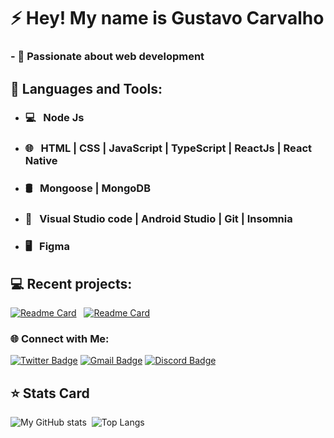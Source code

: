 


# ⚡ Hey! My name is Gustavo Carvalho

### - 💜 Passionate about web development

## 🚀  Languages and Tools:
- ### 💻 &nbsp; Node Js
- ### 🌐 &nbsp; HTML | CSS | JavaScript | TypeScript | ReactJs | React Native
- ### 🛢 &nbsp; Mongoose | MongoDB
- ### 🔧 &nbsp;  Visual Studio code | Android Studio | Git | Insomnia
- ### 🖥 &nbsp; Figma

## 💻 Recent projects:
[![Readme Card](https://github-readme-stats.vercel.app/api/pin/?username=gustavocalb&repo=simplenote&theme=dark)](https://github.com/FireShark688/simplenote) &nbsp; [![Readme Card](https://github-readme-stats.vercel.app/api/pin/?username=gustavocalb&repo=Podcastr&theme=dark)](https://github.com/gustavocalb/Podcastr)

### 🌐 Connect with Me:

[![Twitter Badge](https://img.shields.io/badge/-@gustavocalb-blue?style=flat-square&labelColor=blue&logo=twitter&logoColor=white&link=https://twitter.com/gustavocalb)](https://twitter.com/gustavocalb) 
[![Gmail Badge](https://img.shields.io/badge/-contact.gustavocalb@gmail.com-6633cc?style=flat-square&logo=Gmail&logoColor=white&link=mailto:contact.gustavocalb@gmail.com)](mailto:contact.gustavocalb@gmail.com) 
[![Discord Badge](https://img.shields.io/badge/Discord-545454?style=flat-square&logo=Discord&logoColor=white&link=https://discord.com/invite/qEn4NbTCpP)](https://discord.com/invite/qEn4NbTCpP)

## ⭐ Stats Card
![My GitHub stats](https://github-readme-stats.vercel.app/api?username=gustavocalb&show_icons=true&theme=midnight-purple) &nbsp;![Top Langs](https://github-readme-stats.vercel.app/api/top-langs/?username=gustavocalb&layout=compact&theme=midnight-purple)

